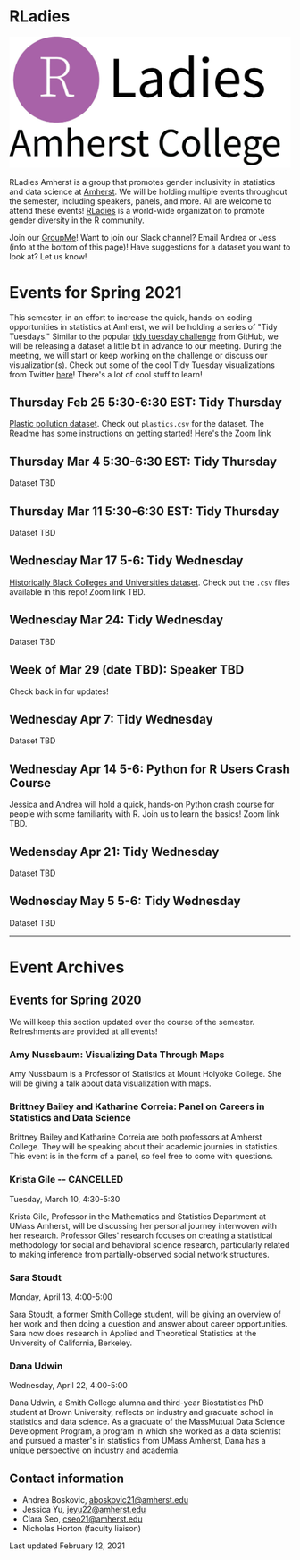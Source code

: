 # RLadies

![RLadies Amherst Logo](rladies_Amherst_logo.jpg)

RLadies Amherst is a group that promotes gender inclusivity in statistics and data science at [Amherst](https://www.amherst.edu/). We will be holding multiple events throughout the semester, including speakers, panels, and more. All are welcome to attend these events! [RLadies](https://rladies.org) is a world-wide organization to promote gender diversity in the R community.  

Join our [GroupMe](https://groupme.com/join_group/66718112/xHuAqfAg)! Want to join our Slack channel? Email Andrea or Jess (info at the bottom of this page)! Have suggestions for a dataset you want to look at? Let us know!

# Events for Spring 2021

This semester, in an effort to increase the quick, hands-on coding opportunities in statistics at Amherst, we will be holding a series of "Tidy Tuesdays." Similar to the popular [tidy tuesday challenge](https://github.com/rfordatascience/tidytuesday) from GitHub, we will be releasing a dataset a little bit in advance to our meeting. During the meeting, we will start or keep working on the challenge or discuss our visualization(s). Check out some of the cool Tidy Tuesday visualizations from Twitter [here](https://twitter.com/hashtag/tidytuesday?ref_src=twsrc%5Egoogle%7Ctwcamp%5Eserp%7Ctwgr%5Ehashtag)! There's a lot of cool stuff to learn!

## Thursday Feb 25 5:30-6:30 EST: Tidy Thursday
[Plastic pollution dataset](https://github.com/rfordatascience/tidytuesday/tree/master/data/2021/2021-01-26). Check out `plastics.csv` for the dataset. The Readme has some instructions on getting started! Here's the [Zoom link](https://amherstcollege.zoom.us/j/96730741628)

## Thursday Mar 4 5:30-6:30 EST: Tidy Thursday
Dataset TBD

## Thursday Mar 11 5:30-6:30 EST: Tidy Thursday
Dataset TBD

## Wednesday Mar 17 5-6: Tidy Wednesday
[Historically Black Colleges and Universities dataset](https://github.com/rfordatascience/tidytuesday/tree/master/data/2021/2021-02-02). Check out the `.csv` files available in this repo! Zoom link TBD.

## Wednesday Mar 24: Tidy Wednesday
Dataset TBD

## Week of Mar 29 (date TBD): Speaker TBD
Check back in for updates!

## Wednesday Apr 7: Tidy Wednesday
Dataset TBD

## Wednesday Apr 14 5-6: Python for R Users Crash Course
Jessica and Andrea will hold a quick, hands-on Python crash course for people with some familiarity with R. Join us to learn the basics! Zoom link TBD.

## Wedensday Apr 21: Tidy Wednesday
Dataset TBD

## Wednesday May 5 5-6: Tidy Wednesday
Dataset TBD
___________________________________


# Event Archives

## Events for Spring 2020

We will keep this section updated over the course of the semester. Refreshments are provided at all events!

### Amy Nussbaum: Visualizing Data Through Maps
Amy Nussbaum is a Professor of Statistics at Mount Holyoke College. She will be giving a talk about data visualization with maps. 

### Brittney Bailey and Katharine Correia: Panel on Careers in Statistics and Data Science
Brittney Bailey and Katharine Correia are both professors at Amherst College. They will be speaking about their academic journies in statistics. This event is in the form of a panel, so feel free to come with questions.

### Krista Gile -- CANCELLED
Tuesday, March 10, 4:30-5:30

Krista Gile, Professor in the Mathematics and Statistics Department at UMass Amherst, will be discussing her personal journey interwoven with her research. Professor Giles' research focuses on creating a statistical methodology for social and behavioral science research, particularly related to making inference from partially-observed social network structures.

### Sara Stoudt
Monday, April 13, 4:00-5:00

Sara Stoudt, a former Smith College student, will be giving an overview of her work and then doing a question and answer about career opportunities. Sara now does research in Applied and Theoretical Statistics at the University of California, Berkeley.

### Dana Udwin
Wednesday, April 22, 4:00-5:00

Dana Udwin, a Smith College alumna and third-year Biostatistics PhD student at Brown University, reflects on industry and graduate school in statistics and data science. As a graduate of the MassMutual Data Science Development Program, a program in which she worked as a data scientist and pursued a master's in statistics from UMass Amherst, Dana has a unique perspective on industry and academia.

## Contact information

- Andrea Boskovic, aboskovic21@amherst.edu
- Jessica Yu, jeyu22@amherst.edu
- Clara Seo, cseo21@amherst.edu
- Nicholas Horton (faculty liaison)

Last updated February 12, 2021
